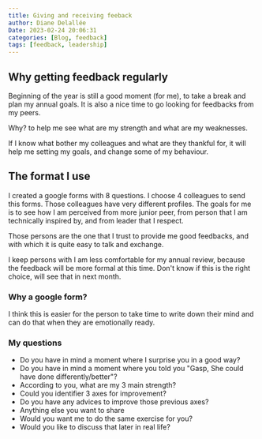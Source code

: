 ```yaml
---
title: Giving and receiving feeback
author: Diane Delallée
Date: 2023-02-24 20:06:31
categories: [Blog, feedback]
tags: [feedback, leadership]
---
```


## Why getting feedback regularly
Beginning of the year is still a good moment (for me), to take a break and plan my annual goals.
It is also a nice time to go looking for feedbacks from my peers.

Why? to help me see what are my strength and what are my weaknesses.

If I know what bother my colleagues and what are they thankful for, it will help me setting my goals, 
and change some of my behaviour.

## The format I use

I created a google forms with 8 questions.
I choose 4 colleagues to send this forms. Those colleagues have very different profiles. 
The goals for me is to see how I am perceived from more junior peer, from person that I am technically inspired by, and 
from leader that I respect.

Those persons are the one that I trust to provide me good feedbacks, and with which it is quite easy to talk and 
exchange.

I keep persons with I am less comfortable for my annual review, because the feedback will be more formal at this 
time. Don't know if this is the right choice, will see that in next month.

  
### Why a google form?

I think this is easier for the person to take time to write down their mind and can do that when they are 
emotionally ready.

### My questions

- Do you have in mind a moment where I surprise you in a good way?
- Do you have in mind a moment where you told you "Gasp, She could have done differently/better"?
- According to you, what are my 3 main strength?
- Could you identifier 3 axes for improvement?
- Do you have any advices to improve those previous axes?
- Anything else you want to share
- Would you want me to do the same exercise for you?
- Would you like to discuss that later in real life?